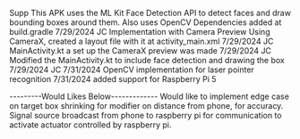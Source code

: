Supp
This APK uses the ML Kit Face Detection API to detect faces and draw bounding boxes around them. Also uses OpenCV
Dependencies added at build.gradle 7/29/2024 JC
Implementation with Camera Preview Using CameraX, created a layout file with it at activity_main.xml 7/29/2024 JC
MainActivity.kt a set up the CameraX preview was made 7/29/2024 JC
Modified the MainActivity.kt to include face detection and drawing the box 7/29/2024 JC
7/31/2024 OpenCV implementation for laser pointer recognition 
7/31/2024 added support for Raspberry Pi 5


---------Would Likes Below-------------
Would like to implement edge case on target box shrinking for modifier on distance from phone, for accuracy.
Signal source broadcast from phone to raspberry pi for communication to activate actuator controlled by raspberry pi.
